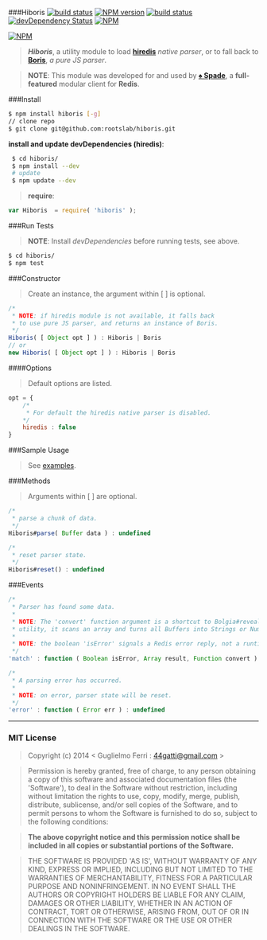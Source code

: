 ###Hiboris
[![build status](https://secure.travis-ci.org/rootslab/hiboris.png?branch=master)](http://travis-ci.org/rootslab/hiboris) 
[![NPM version](https://badge.fury.io/js/hiboris.png)](http://badge.fury.io/js/hiboris)
[![build status](https://david-dm.org/rootslab/spade.png)](https://david-dm.org/rootslab/hiboris)
[![devDependency Status](https://david-dm.org/rootslab/spade/dev-status.png)](https://david-dm.org/rootslab/hiboris#info=devDependencies)
[![NPM](https://nodei.co/npm/hiboris.png?downloads=true&stars=true)](https://nodei.co/npm/hiboris/)

[![NPM](https://nodei.co/npm-dl/hiboris.png)](https://nodei.co/npm/hiboris/)

> **_Hiboris_**, a utility module to load __[hiredis](https://github.com/redis/hiredis-node)__ _native parser_, or to fall back to __[Boris](https://github.com/rootslab/boris)__, _a pure JS parser_.

> __NOTE__: This module was developed for and used by __[♠ Spade](https://github.com/rootslab/spade)__, a __full-featured__ modular client for __Redis__.

###Install

```bash
$ npm install hiboris [-g]
// clone repo
$ git clone git@github.com:rootslab/hiboris.git
```
__install and update devDependencies (hiredis)__:

```bash
 $ cd hiboris/
 $ npm install --dev
 # update
 $ npm update --dev
```
> __require__:

```javascript
var Hiboris  = require( 'hiboris' );
```

###Run Tests

> __NOTE__: Install _devDependencies_ before running tests, see above.

```bash
$ cd hiboris/
$ npm test
```

###Constructor

> Create an instance, the argument within [ ] is optional.

```javascript
/*
 * NOTE: if hiredis module is not available, it falls back
 * to use pure JS parser, and returns an instance of Boris.
 */
Hiboris( [ Object opt ] ) : Hiboris | Boris
// or
new Hiboris( [ Object opt ] ) : Hiboris | Boris
```
####Options

> Default options are listed.

```javascript
opt = {
    /*
     * For default the hiredis native parser is disabled.
    */
    hiredis : false
}
```

###Sample Usage

> See [examples](example/).

###Methods

> Arguments within [ ] are optional.

```javascript
/*
 * parse a chunk of data.
 */
Hiboris#parse( Buffer data ) : undefined

/*
 * reset parser state.
 */
Hiboris#reset() : undefined

```

###Events

```javascript
/*
 * Parser has found some data.
 * 
 * NOTE: The 'convert' function argument is a shortcut to Bolgia#reveal
 * utility, it scans an array and turns all Buffers into Strings or Numbers.
 *
 * NOTE: the boolean 'isError' signals a Redis error reply, not a runtime Error.
 */
'match' : function ( Boolean isError, Array result, Function convert ) : undefined

/*
 * A parsing error has occurred.
 *
 * NOTE: on error, parser state will be reset.
 */
'error' : function ( Error err ) : undefined
```

------------------------------------------------------------------------


### MIT License

> Copyright (c) 2014 &lt; Guglielmo Ferri : 44gatti@gmail.com &gt;

> Permission is hereby granted, free of charge, to any person obtaining
> a copy of this software and associated documentation files (the
> 'Software'), to deal in the Software without restriction, including
> without limitation the rights to use, copy, modify, merge, publish,
> distribute, sublicense, and/or sell copies of the Software, and to
> permit persons to whom the Software is furnished to do so, subject to
> the following conditions:

> __The above copyright notice and this permission notice shall be
> included in all copies or substantial portions of the Software.__

> THE SOFTWARE IS PROVIDED 'AS IS', WITHOUT WARRANTY OF ANY KIND,
> EXPRESS OR IMPLIED, INCLUDING BUT NOT LIMITED TO THE WARRANTIES OF
> MERCHANTABILITY, FITNESS FOR A PARTICULAR PURPOSE AND NONINFRINGEMENT.
> IN NO EVENT SHALL THE AUTHORS OR COPYRIGHT HOLDERS BE LIABLE FOR ANY
> CLAIM, DAMAGES OR OTHER LIABILITY, WHETHER IN AN ACTION OF CONTRACT,
> TORT OR OTHERWISE, ARISING FROM, OUT OF OR IN CONNECTION WITH THE
> SOFTWARE OR THE USE OR OTHER DEALINGS IN THE SOFTWARE.